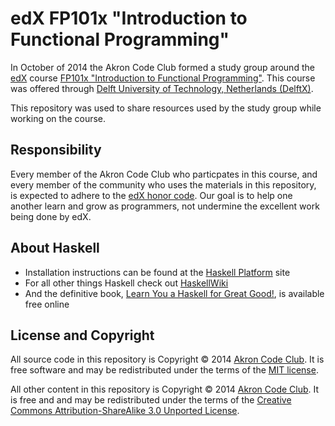 # edX FP101x "Introduction to Functional Programming"

In October of 2014 the Akron Code Club formed a study group around the [edX](https://www.edx.org/) course
[FP101x "Introduction to Functional Programming"](https://www.edx.org/course/delftx/delftx-fp101x-introduction-functional-2126).
This course was offered through [Delft University of Technology, Netherlands (DelftX)](https://www.edx.org/school/delftx).

This repository was used to share resources used by the study group while working on the course.

## Responsibility

Every member of the Akron Code Club who particpates in this course, and every member of the community who
uses the materials in this repository, is expected to adhere to the [edX honor code](https://www.edx.org/edx-terms-service).
Our goal is to help one another learn and grow as programmers, not undermine the excellent work being done by edX.

## About Haskell

* Installation instructions can be found at the [Haskell Platform](https://www.haskell.org/platform/) site
* For all other things Haskell check out [HaskellWiki](https://www.haskell.org/haskellwiki/Haskell)
* And the definitive book, [Learn You a Haskell for Great Good!](http://learnyouahaskell.com/), is available free online

## License and Copyright

All source code in this repository is Copyright &copy; 2014 [Akron Code Club](https://twitter.com/AkronCodeClub).
It is free software and may be redistributed under the terms of the [MIT license](http://www.opensource.org/licenses/mit-license.php).

All other content in this repository is Copyright &copy; 2014 [Akron Code Club](https://twitter.com/AkronCodeClub).
It is free and and may be redistributed under the terms of the [Creative Commons Attribution-ShareAlike 3.0 Unported License](http://creativecommons.org/licenses/by-sa/3.0/deed.en_US).
